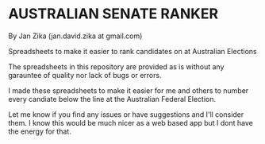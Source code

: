 # AUSTRALIAN SENATE RANKER
By Jan Zika (jan.david.zika at gmail.com)

Spreadsheets to make it easier to rank candidates on at Australian Elections

The spreadsheets in this repository are provided as is without any garauntee of quality nor lack of bugs or errors.

I made these spreadsheets to make it easier for me and others to number every candiate below the line at the Australian Federal Election.

Let me know if you find any issues or have suggestions and I'll consider them. I know this would be much nicer as a web based app but I dont have the energy for that.
